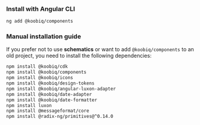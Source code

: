 ### Install with Angular CLI

```bash
ng add @koobiq/components
```

### Manual installation guide

If you prefer not to use **schematics** or want to add `@koobiq/components` to an old project,
you need to install the following dependencies:

```bash
npm install @koobiq/cdk
npm install @koobiq/components
npm install @koobiq/icons
npm install @koobiq/design-tokens
npm install @koobiq/angular-luxon-adapter
npm install @koobiq/date-adapter
npm install @koobiq/date-formatter
npm install luxon
npm install @messageformat/core
npm install @radix-ng/primitives@^0.14.0
```
